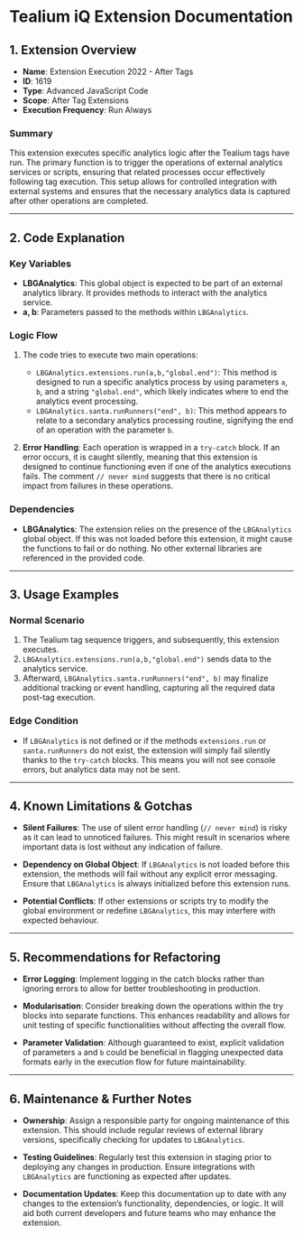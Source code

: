 # Tealium iQ Extension Documentation

## 1. Extension Overview

- **Name**: Extension Execution 2022 - After Tags
- **ID**: 1619
- **Type**: Advanced JavaScript Code
- **Scope**: After Tag Extensions
- **Execution Frequency**: Run Always

### Summary
This extension executes specific analytics logic after the Tealium tags have run. The primary function is to trigger the operations of external analytics services or scripts, ensuring that related processes occur effectively following tag execution. This setup allows for controlled integration with external systems and ensures that the necessary analytics data is captured after other operations are completed.

---

## 2. Code Explanation

### Key Variables
- **LBGAnalytics**: This global object is expected to be part of an external analytics library. It provides methods to interact with the analytics service.
- **a, b**: Parameters passed to the methods within `LBGAnalytics`.

### Logic Flow
1. The code tries to execute two main operations:
   - `LBGAnalytics.extensions.run(a,b,"global.end")`: This method is designed to run a specific analytics process by using parameters `a`, `b`, and a string `"global.end"`, which likely indicates where to end the analytics event processing.
   - `LBGAnalytics.santa.runRunners("end", b)`: This method appears to relate to a secondary analytics processing routine, signifying the end of an operation with the parameter `b`.

2. **Error Handling**: Each operation is wrapped in a `try-catch` block. If an error occurs, it is caught silently, meaning that this extension is designed to continue functioning even if one of the analytics executions fails. The comment `// never mind` suggests that there is no critical impact from failures in these operations.

### Dependencies
- **LBGAnalytics**: The extension relies on the presence of the `LBGAnalytics` global object. If this was not loaded before this extension, it might cause the functions to fail or do nothing. No other external libraries are referenced in the provided code.

---

## 3. Usage Examples

### Normal Scenario
1. The Tealium tag sequence triggers, and subsequently, this extension executes.
2. `LBGAnalytics.extensions.run(a,b,"global.end")` sends data to the analytics service.
3. Afterward, `LBGAnalytics.santa.runRunners("end", b)` may finalize additional tracking or event handling, capturing all the required data post-tag execution.

### Edge Condition
- If `LBGAnalytics` is not defined or if the methods `extensions.run` or `santa.runRunners` do not exist, the extension will simply fail silently thanks to the `try-catch` blocks. This means you will not see console errors, but analytics data may not be sent.

---

## 4. Known Limitations & Gotchas

- **Silent Failures**: The use of silent error handling (`// never mind`) is risky as it can lead to unnoticed failures. This might result in scenarios where important data is lost without any indication of failure.
  
- **Dependency on Global Object**: If `LBGAnalytics` is not loaded before this extension, the methods will fail without any explicit error messaging. Ensure that `LBGAnalytics` is always initialized before this extension runs.

- **Potential Conflicts**: If other extensions or scripts try to modify the global environment or redefine `LBGAnalytics`, this may interfere with expected behaviour.

---

## 5. Recommendations for Refactoring

- **Error Logging**: Implement logging in the catch blocks rather than ignoring errors to allow for better troubleshooting in production.
  
- **Modularisation**: Consider breaking down the operations within the try blocks into separate functions. This enhances readability and allows for unit testing of specific functionalities without affecting the overall flow.

- **Parameter Validation**: Although guaranteed to exist, explicit validation of parameters `a` and `b` could be beneficial in flagging unexpected data formats early in the execution flow for future maintainability.

---

## 6. Maintenance & Further Notes

- **Ownership**: Assign a responsible party for ongoing maintenance of this extension. This should include regular reviews of external library versions, specifically checking for updates to `LBGAnalytics`.
  
- **Testing Guidelines**: Regularly test this extension in staging prior to deploying any changes in production. Ensure integrations with `LBGAnalytics` are functioning as expected after updates.

- **Documentation Updates**: Keep this documentation up to date with any changes to the extension’s functionality, dependencies, or logic. It will aid both current developers and future teams who may enhance the extension.